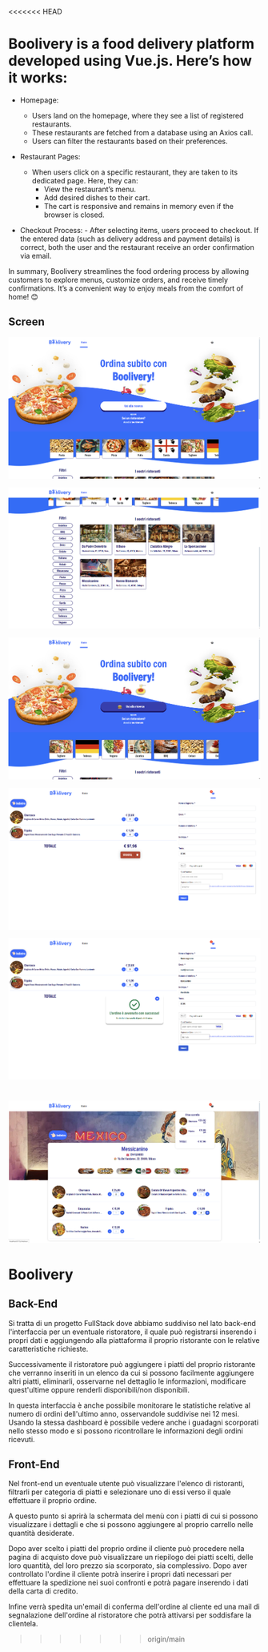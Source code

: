 <<<<<<< HEAD
# Boolivery is a food delivery platform developed using Vue.js. Here’s how it works:

- Homepage:

  - Users land on the homepage, where they see a list of registered restaurants.
  - These restaurants are fetched from a database using an Axios call.
  - Users can filter the restaurants based on their preferences.

- Restaurant Pages:

  - When users click on a specific restaurant, they are taken to its dedicated page. Here, they can:
    - View the restaurant’s menu.
    - Add desired dishes to their cart.
    - The cart is responsive and remains in memory even if the browser is closed.

- Checkout Process: - After selecting items, users proceed to checkout.
  If the entered data (such as delivery address and payment details) is correct, both the user and the restaurant receive an order confirmation via email.

In summary, Boolivery streamlines the food ordering process by allowing customers to explore menus, customize orders, and receive timely confirmations. It’s a convenient way to enjoy meals from the comfort of home! 😊

## Screen

![screen](/public/screen1.png)

![screen](/public/screen2.png)

![screen](/public/screen3.png)

![screen](/public/screen4.png)

![screen](/public/screen5.png)

![screen](/public/screen6.png)
=======
# Boolivery


## Back-End
Si tratta di un progetto FullStack dove abbiamo suddiviso nel lato back-end l'interfaccia per un eventuale ristoratore, il quale può registrarsi inserendo i propri dati e aggiungendo alla piattaforma il proprio ristorante con le relative caratteristiche richieste.

Successivamente il ristoratore può aggiungere i piatti del proprio ristorante che verranno inseriti in un elenco da cui si possono facilmente aggiungere altri piatti, eliminarli, osservarne nel dettaglio le informazioni, modificare quest'ultime oppure renderli disponibili/non disponibili.

In questa interfaccia è anche possibile monitorare le statistiche relative al numero di ordini dell'ultimo anno, osservandole suddivise nei 12 mesi. Usando la stessa dashboard è possibile vedere anche i guadagni scorporati nello stesso modo e si possono ricontrollare le informazioni degli ordini ricevuti.

## Front-End
Nel front-end un eventuale utente può visualizzare l'elenco di ristoranti, filtrarli per categoria di piatti e selezionare uno di essi verso il quale effettuare il proprio ordine. 

A questo punto si aprirà la schermata del menù con i piatti di cui si possono visualizzare i dettagli e che si possono aggiungere al proprio carrello nelle quantità desiderate.

Dopo aver scelto i piatti del proprio ordine il cliente può procedere nella pagina di acquisto dove può visualizzare un riepilogo dei piatti scelti, delle loro quantità, del loro prezzo sia scorporato, sia complessivo. Dopo aver controllato l'ordine il cliente potrà inserire i propri dati necessari per effettuare la spedizione nei suoi confronti e potrà pagare inserendo i dati della carta di credito.

Infine verrà spedita un'email di conferma dell'ordine al cliente ed una mail di segnalazione dell'ordine al ristoratore che potrà attivarsi per soddisfare la clientela.
>>>>>>> origin/main
